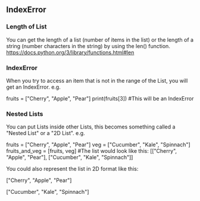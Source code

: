 ## IndexError
### Length of List
You can get the length of a list (number of items in the list) or the length of a string (number characters in the string) by using the len() function. https://docs.python.org/3/library/functions.html#len

### IndexError
When you try to access an item that is not in the range of the List, you will get an IndexError. e.g.

fruits = ["Cherry", "Apple", "Pear"]
print(fruits[3]) #This will be an IndexError
### Nested Lists
You can put Lists inside other Lists, this becomes something called a "Nested List" or a "2D List". e.g.

fruits = ["Cherry", "Apple", "Pear"]
veg = ["Cucumber", "Kale", "Spinnach"]
fruits_and_veg = [fruits, veg]
#The list would look like this: [["Cherry", "Apple", "Pear"], ["Cucumber", "Kale", "Spinnach"]]

You could also represent the list in 2D format like this:

["Cherry", "Apple", "Pear"]

["Cucumber", "Kale", "Spinnach"]
